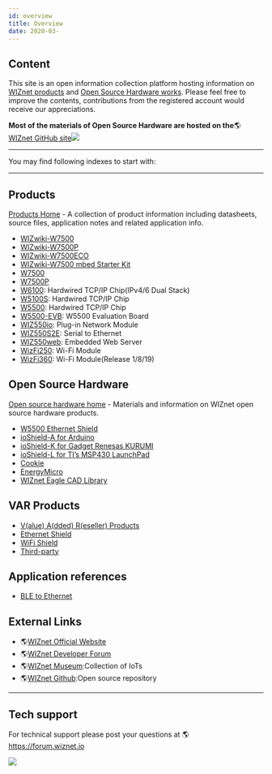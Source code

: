 ```yaml
---
id: overview
title: Overview
date: 2020-03-
---
```



## Content
This site is an open information collection platform hosting information on [WIZnet products](Product-Overview.md) and [Open Source Hardware works](). Please feel free to improve the contents, contributions from the registered account would receive our appreciations.

**Most of the materials of Open Source Hardware are hosted on the**🌎[WIZnet GitHub site](https://github.com/Wiznet)![](../img/github.png)

---
You may find following indexes to start with:

---

## Products
[Products Home](Product-Overview.md) - A collection of product information including datasheets, source files, application notes and related application info.
 
 * [WIZwiki-W7500]() 
 * [WIZwiki-W7500P]() 
 * [WIZwiki-W7500ECO]()
 * [WIZwiki-W7500 mbed Starter Kit]()
 * [W7500]()
 * [W7500P]()
 * [W6100](): Hardwired TCP/IP Chip(IPv4/6 Dual Stack) 
 * [W5100S](): Hardwired TCP/IP Chip 
 * [W5500](): Hardwired TCP/IP Chip
 * [W5500-EVB](): W5500 Evaluation Board
 * [WIZ550io](): Plug-in Network Module
 * [WIZ550S2E](): Serial to Ethernet
 * [WIZ550web](): Embedded Web Server
 * [WizFi250](): Wi-Fi Module
 * [WizFi360](): Wi-Fi Module(Release 1/8/19) 
 
## Open Source Hardware
[Open source hardware home]() - Materials and information on WIZnet open source hardware products.

 * [W5500 Ethernet Shield]()
 * [ioShield-A for Arduino]()
 * [ioShield-K for Gadget Renesas KURUMI]()
 * [ioShield-L for TI’s MSP430 LaunchPad]()
 * [Cookie]()
 * [EnergyMicro]()
 * [WIZnet Eagle CAD Library]()
 
## VAR Products

 * [V(alue) A(dded) R(eseller) Products]()
 * [Ethernet Shield]()
 * [WiFi Shield]()
 * [Third-party]()
 
## Application references

 * [BLE to Ethernet]()
 
## External Links

 * 🌎[WIZnet Official Website](http://www.wiznet.io/)
 * 🌎[WIZnet Developer Forum](http://forum.wiznet.io/)
 * 🌎[WIZnet Museum](http://wiznetmuseum.com/):Collection of IoTs
 * 🌎[WIZnet Github](https://github.com/Wiznet):Open source repository
 
---
## Tech support

For technical support please post your questions at 🌎https://forum.wiznet.io

![](../img/mainlogo.jpg)

